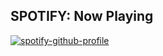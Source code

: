 ## SPOTIFY: Now Playing
[![spotify-github-profile](https://spotify-github-profile.kittinanx.com/api/view?uid=31uptvmd5zfgv2xa7uzgd3u7xjtm&cover_image=true&theme=natemoo-re&show_offline=false&background_color=121212&interchange=false&bar_color=53b14f&bar_color_cover=false)](https://github.com/kittinan/spotify-github-profile)
